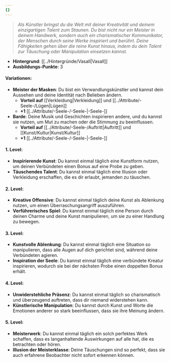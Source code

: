 ```yaml
---
{}
---
```

>*Als Künstler bringst du die Welt mit deiner Kreativität und deinem einzigartigen Talent zum Staunen. Du bist nicht nur ein Meister in deinem Handwerk, sondern auch ein charismatischer Kommunikator, der Menschen durch seine Werke inspiriert und berührt. Deine Fähigkeiten gehen über die reine Kunst hinaus, indem du dein Talent zur Täuschung oder Manipulation einsetzen kannst.*  
  
- **Hintergrund**: [[../Hintergründe/Vasall|Vasall]]  
- **Ausbildungs-Punkte**: 3  
  
#### **Variationen:**  
  
- **Meister der Masken**: Du bist ein Verwandlungskünstler und kannst dein Aussehen und deine Identität nach Belieben ändern.  
    - **Vorteil auf** [[Verkleidung|Verkleidung]] und [[../Attribute/-Seele-/Lügen|Lügen]]  
    - **+1** [[../Attribute/-Seele-/-Seele-|-Seele-]]  
- **Barde**: Deine Musik und Geschichten inspirieren andere, und du kannst sie nutzen, um Mut zu machen oder die Stimmung zu beeinflussen.  
    - **Vorteil auf** [[../Attribute/-Seele-/Auftritt|Auftritt]] und [[Kunst/Kultur|Kunst/Kultur]]  
    - **+1** [[../Attribute/-Seele-/-Seele-|-Seele-]]  
  
#### **1. Level:**  
  
- **Inspirierende Kunst**: Du kannst einmal täglich eine Kunstform nutzen, um deinen Verbündeten einen Bonus auf eine Probe zu geben.  
- **Täuschendes Talent**: Du kannst einmal täglich eine Illusion oder Verkleidung erschaffen, die es dir erlaubt, jemanden zu täuschen.  
  
#### **2. Level:**  
  
- **Kreative Offensive**: Du kannst einmal täglich deine Kunst als Ablenkung nutzen, um einen Überraschungsangriff auszuführen.  
- **Verführerisches Spiel**: Du kannst einmal täglich eine Person durch deinen Charme und deine Kunst manipulieren, um sie zu einer Handlung zu bewegen.  
  
#### **3. Level:**  
  
- **Kunstvolle Ablenkung**: Du kannst einmal täglich eine Situation so manipulieren, dass alle Augen auf dich gerichtet sind, während deine Verbündeten agieren.  
- **Inspiration der Seele**: Du kannst einmal täglich eine verbündete Kreatur inspirieren, wodurch sie bei der nächsten Probe einen doppelten Bonus erhält.  
  
#### **4. Level:**  
  
- **Unwiderstehliche Präsenz**: Du kannst einmal täglich so charismatisch und überzeugend auftreten, dass dir niemand widerstehen kann.  
- **Künstlerische Manipulation**: Du kannst durch Kunst und Worte die Emotionen anderer so stark beeinflussen, dass sie ihre Meinung ändern.  
  
#### **5. Level:**  
  
- **Meisterwerk**: Du kannst einmal täglich ein solch perfektes Werk schaffen, dass es langanhaltende Auswirkungen auf alle hat, die es betrachten oder hören.  
- **Illusion der Meisterklasse**: Deine Täuschungen sind so perfekt, dass sie auch erfahrene Beobachter nicht sofort erkennen können.